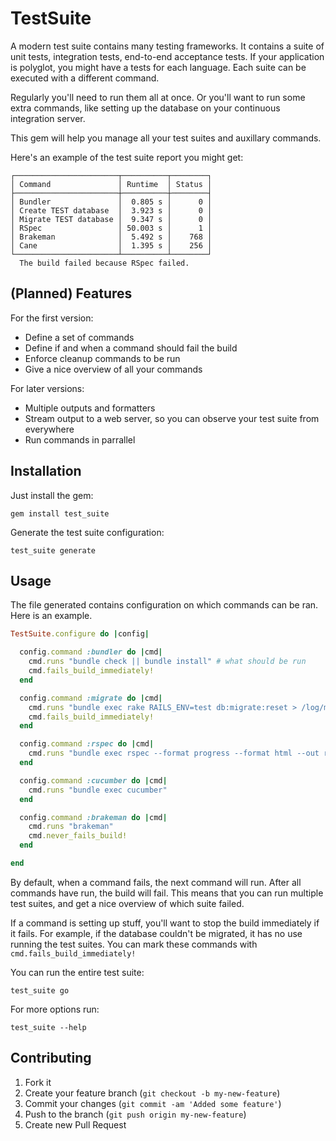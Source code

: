 # TestSuite

A modern test suite contains many testing frameworks. It contains a suite of
unit tests, integration tests, end-to-end acceptance tests. If your application
is polyglot, you might have a tests for each language. Each suite can be
executed with a different command.

Regularly you'll need to run them all at once. Or you'll want to run some extra
commands, like setting up the database on your continuous integration server.

This gem will help you manage all your test suites and auxillary commands.

Here's an example of the test suite report you might get:

```
┌───────────────────────┬──────────┬────────┐
│ Command               │ Runtime  │ Status │
├───────────────────────┼──────────┼────────┤
│ Bundler               │  0.805 s │      0 │
│ Create TEST database  │  3.923 s │      0 │
│ Migrate TEST database │  9.347 s │      0 │
│ RSpec                 │ 50.003 s │      1 │
│ Brakeman              │  5.492 s │    768 │
│ Cane                  │  1.395 s │    256 │
└───────────────────────┴──────────┴────────┘
  The build failed because RSpec failed.
```

## (Planned) Features

For the first version:

* Define a set of commands
* Define if and when a command should fail the build
* Enforce cleanup commands to be run
* Give a nice overview of all your commands

For later versions:

* Multiple outputs and formatters
* Stream output to a web server, so you can observe your test suite from everywhere
* Run commands in parrallel

## Installation

Just install the gem:

```
gem install test_suite
```

Generate the test suite configuration:

```
test_suite generate
```

## Usage

The file generated contains configuration on which commands can be ran. Here is an example.

``` ruby
TestSuite.configure do |config|

  config.command :bundler do |cmd|
    cmd.runs "bundle check || bundle install" # what should be run
    cmd.fails_build_immediately!
  end

  config.command :migrate do |cmd|
    cmd.runs "bundle exec rake RAILS_ENV=test db:migrate:reset > /log/migrate.log"
    cmd.fails_build_immediately!
  end

  config.command :rspec do |cmd|
    cmd.runs "bundle exec rspec --format progress --format html --out rspec.html"
  end

  config.command :cucumber do |cmd|
    cmd.runs "bundle exec cucumber"
  end

  config.command :brakeman do |cmd|
    cmd.runs "brakeman"
    cmd.never_fails_build!
  end

end
```

By default, when a command fails, the next command will run. After all commands
have run, the build will fail.  This means that you can run multiple test
suites, and get a nice overview of which suite failed.

If a command is setting up stuff, you'll want to stop the build immediately if
it fails. For example, if the database couldn't be migrated, it has no use
running the test suites. You can mark these commands with
`cmd.fails_build_immediately!`

You can run the entire test suite:

```
test_suite go
```

For more options run:

```
test_suite --help
```

## Contributing

1. Fork it
2. Create your feature branch (`git checkout -b my-new-feature`)
3. Commit your changes (`git commit -am 'Added some feature'`)
4. Push to the branch (`git push origin my-new-feature`)
5. Create new Pull Request
